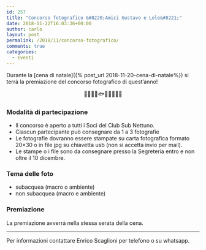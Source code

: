 ```yaml
---
id: 257
title: "Concorso fotografico &#8220;Amici Gustavo e Lele&#8221;"
date: 2018-11-22T16:03:36+00:00
author: carlo
layout: post
permalink: /2018/11/concorso-fotografico/
comments: true
categories:
  - Eventi
---
```


Durante la [cena di natale]({% post_url 2018-11-20-cena-di-natale%})&nbsp;si terrà la premiazione del concorso fotografico di quest&#8217;anno!

<p style="text-align:center">
  🌅🌊🐋🐙🐟🐡🐠🐬🐳🦑
</p>

### Modalità di partecipazione

- Il concorso è aperto a tutti i Soci del Club Sub Nettuno.
- Ciascun partecipante può consegnare da 1 a 3 fotografie
- Le fotografie dovranno essere stampate su carta fotografica formato 20&#215;30 o in file jpg su chiavetta usb (non si accetta invio per mail).
- Le stampe o i file sono da consegnare presso la Segreteria entro e non oltre il 10 dicembre.

### Tema delle foto

- subacquea (macro o ambiente)
- non subacquea (macro e ambiente)

### Premiazione

La premiazione avverrà nella stessa serata della cena.

<hr class="wp-block-separator" />

Per informazioni contattare Enrico Scaglioni per telefono o su whatsapp.
